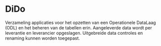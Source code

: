 # DiDo
Verzameling applicaties voor het opzetten van een Operationele DataLaag (ODL) en het beheren van de tabellen erin. Aangeleverde data wordt per leverantie en leverancier opgeslagen. Uitgebreide data controles en renaming kunnen worden toegepast.
